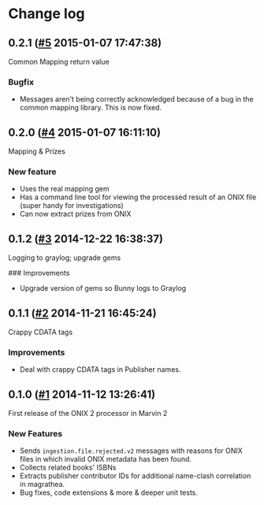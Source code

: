 # Change log

## 0.2.1 ([#5](https://git.mobcastdev.com/Marvin/onix2-processor/pull/5) 2015-01-07 17:47:38)

Common Mapping return value

### Bugfix 

- Messages aren't being correctly acknowledged because of a bug in the common mapping library. This is now fixed.

## 0.2.0 ([#4](https://git.mobcastdev.com/Marvin/onix2-processor/pull/4) 2015-01-07 16:11:10)

Mapping & Prizes

### New feature

- Uses the real mapping gem
- Has a command line tool for viewing the processed result of an ONIX file (super handy for investigations)
- Can now extract prizes from ONIX

## 0.1.2 ([#3](https://git.mobcastdev.com/Marvin/onix2-processor/pull/3) 2014-12-22 16:38:37)

Logging to graylog; upgrade gems

### Improvements

- Upgrade version of gems so Bunny logs to Graylog

## 0.1.1 ([#2](https://git.mobcastdev.com/Marvin/onix2-processor/pull/2) 2014-11-21 16:45:24)

Crappy CDATA tags

### Improvements

- Deal with crappy CDATA tags in Publisher names.

## 0.1.0 ([#1](https://git.mobcastdev.com/Marvin/onix2-processor/pull/1) 2014-11-12 13:26:41)

First release of the ONIX 2 processor in Marvin 2

### New Features

- Sends `ingestion.file.rejected.v2` messages with reasons for ONIX files in which invalid ONIX metadata has been found.
- Collects related books' ISBNs
- Extracts publisher contributor IDs for additional name-clash correlation in magrathea.
- Bug fixes, code extensions & more & deeper unit tests.


